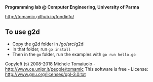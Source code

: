 **Programming lab @ Computer Engineering, University of Parma**

http://tomamic.github.io/fondinfo/

## To use g2d

- Copy the g2d folder in <home>/go/src/g2d
- In that folder, run `go install`
- Then in the `go` folder, run the examples with `go run hello.go`

Copyleft (ɔ) 2008-2018 Michele Tomaiuolo - http://www.ce.unipr.it/people/tomamic
This software is free - License: http://www.gnu.org/licenses/gpl-3.0.txt

